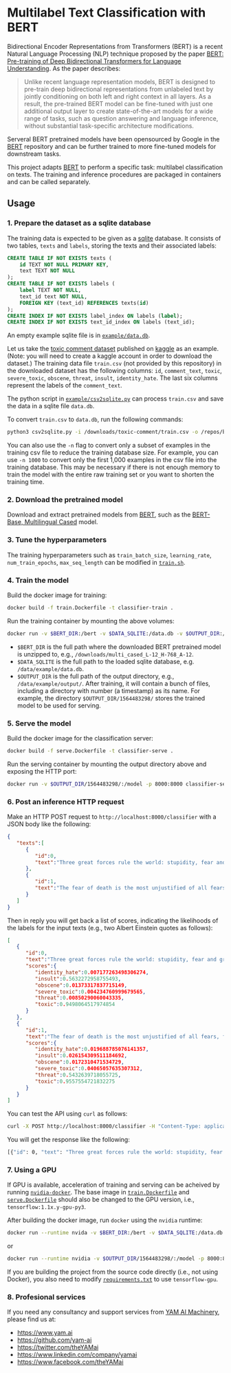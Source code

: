 # Multilabel Text Classification with BERT

Bidirectional Encoder Representations from Transformers (BERT) is a recent Natural Language Processing (NLP) technique proposed by the paper [BERT: Pre-training of Deep Bidirectional Transformers for Language Understanding](https://arxiv.org/abs/1810.04805). As the paper describes:
> Unlike recent language representation models, BERT is designed to pre-train deep bidirectional representations from unlabeled text by jointly conditioning on both left and right context in all layers. As a result, the pre-trained BERT model can be fine-tuned with just one additional output layer to create state-of-the-art models for a wide range of tasks, such as question answering and language inference, without substantial task-specific architecture modifications.

Serveral BERT pretrained models have been opensourced by Google in the [BERT](https://github.com/google-research/bert) repository and can be further trained to more fine-tuned models for downstream tasks.

This project adapts [BERT](https://github.com/google-research/bert) to perform a specific task: multilabel classification on texts. The training and inference procedures are packaged in containers and can be called separately.

## Usage

### 1. Prepare the dataset as a sqlite database
The training data is expected to be given as a [sqlite](https://www.sqlite.org/index.html) database. It consists of two tables, `texts` and `labels`, storing the texts and their associated labels:
```SQL
CREATE TABLE IF NOT EXISTS texts (
    id TEXT NOT NULL PRIMARY KEY,
    text TEXT NOT NULL
);
CREATE TABLE IF NOT EXISTS labels (
    label TEXT NOT NULL,
    text_id text NOT NULL,
    FOREIGN KEY (text_id) REFERENCES texts(id)
);
CREATE INDEX IF NOT EXISTS label_index ON labels (label);
CREATE INDEX IF NOT EXISTS text_id_index ON labels (text_id);
```
An empty example sqlite file is in [`example/data.db`](https://github.com/yam-ai/bert-multilabel-classifier/blob/master/example/data.db).

Let us take the [toxic comment dataset](https://www.kaggle.com/c/jigsaw-toxic-comment-classification-challenge/data) published on [kaggle](https://www.kaggle.com/) as an example. (Note: you will need to create a kaggle account in order to download the dataset.) The training data file `train.csv` (not provided by this repository) in the downloaded dataset has the following columns: `id`, `comment_text`, `toxic`, `severe_toxic`, `obscene`, `threat`, `insult`, `identity_hate`. The last six columns represent the labels of the `comment_text`.

The python script in [`example/csv2sqlite.py`](https://github.com/yam-ai/bert-multilabel-classifier/blob/master/example/csv2sqlite.py) can process `train.csv` and save the data in a sqlite file `data.db`.

To convert `train.csv` to `data.db`, run the following commands:
```sh
python3 csv2sqlite.py -i /downloads/toxic-comment/train.csv -o /repos/bert-multilabel-classifier/example/data.db
```
You can also use the `-n` flag to convert only a subset of examples in the training csv file to reduce the training database size. For example, you can use `-n 1000` to convert only the first 1,000 examples in the csv file into the training database. This may be necessary if there is not enough memory to train the model with the entire raw training set or you want to shorten the training time.

### 2. Download the pretrained model
Download and extract pretrained models from [BERT](https://github.com/google-research/bert), such as the [BERT-Base, Multilingual Cased](https://storage.googleapis.com/bert_models/2018_11_23/multi_cased_L-12_H-768_A-12.zip) model.


### 3. Tune the hyperparameters
The training hyperparameters such as `train_batch_size`, `learning_rate`, `num_train_epochs`, `max_seq_length` can be modified in [`train.sh`](https://github.com/yam-ai/bert-multilabel-classifier/blob/master/train.sh).


### 4. Train the model
Build the docker image for training:
```sh
docker build -f train.Dockerfile -t classifier-train .
```  

Run the training container by mounting the above volumes:
```sh
docker run -v $BERT_DIR:/bert -v $DATA_SQLITE:/data.db -v $OUTPUT_DIR:/output classifier-train
```

* `$BERT_DIR` is the full path where the downloaded BERT pretrained model is unzipped to, e.g., `/downloads/multi_cased_L-12_H-768_A-12`.
* `$DATA_SQLITE` is the full path to the loaded sqlite database, e.g. `/data/example/data.db`.
* `$OUTPUT_DIR` is the full path of the output directory, e.g., `/data/example/output/`. After training, it will contain a bunch of files, including a directory with number (a timestamp) as its name. For example, the directory `$OUTPUT_DIR/1564483298/` stores the trained model to be used for serving.


### 5. Serve the model
Build the docker image for the classification server:
```sh
docker build -f serve.Dockerfile -t classifier-serve .
```

Run the serving container by mounting the output directory above and exposing the HTTP port:
```sh
docker run -v $OUTPUT_DIR/1564483298/:/model -p 8000:8000 classifier-serve
```


### 6. Post an inference HTTP request

Make an HTTP POST request to `http://localhost:8000/classifier` with a JSON body like the following:
```json
{ 
   "texts":[ 
      { 
         "id":0,
         "text":"Three great forces rule the world: stupidity, fear and greed."
      },
      { 
         "id":1,
         "text":"The fear of death is the most unjustified of all fears, for there's no risk of accident for someone who's dead"
      }
   ]
}
```
Then in reply you will get back a list of scores, indicating the likelihoods of the labels for the input texts (e.g., two Albert Einstein quotes as follows):
```json
[ 
   { 
      "id":0,
      "text":"Three great forces rule the world: stupidity, fear and greed.",
      "scores":{ 
         "identity_hate":0.007177263498306274,
         "insult":0.5632272958755493,
         "obscene":0.01373317837715149,
         "severe_toxic":0.004234760999679565,
         "threat":0.00850290060043335,
         "toxic":0.9498064517974854
      }
   },
   { 
      "id":1,
      "text":"The fear of death is the most unjustified of all fears, for there's no risk of accident for someone who's dead",
      "scores":{ 
         "identity_hate":0.019688785076141357,
         "insult":0.026154309511184692,
         "obscene":0.0172310471534729,
         "severe_toxic":0.04065057635307312,
         "threat":0.5432639718055725,
         "toxic":0.9557554721832275
      }
   }
]
```

You can test the API using `curl` as follows:

```sh
curl -X POST http://localhost:8000/classifier -H "Content-Type: application/json" -d $'{"texts":[{"id":0,"text":"Three great forces rule the world: stupidity, fear and greed."},{"id":1,"text":"The fear of death is the most unjustified of all fears, for there\'s no risk of accident for someone who\'s dead"}]}'
```
You will get the response like the following:
```sh
[{"id": 0, "text": "Three great forces rule the world: stupidity, fear and greed.", "scores": {"identity_hate": 0.007177263498306274, "insult": 0.5632272958755493, "obscene": 0.01373317837715149, "severe_toxic": 0.004234760999679565, "threat": 0.00850290060043335, "toxic": 0.9498064517974854}}, {"id": 1, "text": "The fear of death is the most unjustified of all fears, for there's no risk of accident for someone who's dead", "scores": {"identity_hate": 0.019688785076141357, "insult": 0.026154309511184692, "obscene": 0.0172310471534729, "severe_toxic": 0.04065057635307312, "threat": 0.5432639718055725, "toxic": 0.9557554721832275}}]
```

### 7. Using a GPU
If GPU is available, acceleration of training and serving can be acheived by running [`nvidia-docker`](https://github.com/NVIDIA/nvidia-docker). The base image in [`train.Dockerfile`](https://github.com/yam-ai/bert-multilabel-classifier/blob/master/train.Dockerfile) and [`serve.Dockerfile`](https://github.com/yam-ai/bert-multilabel-classifier/blob/master/serve.Dockerfile) should also be changed to the GPU version, i.e., `tensorflow:1.1x.y-gpu-py3`.

After building the docker image, run `docker` using the `nvidia` runtime:

```sh
docker run --runtime nvida -v $BERT_DIR:/bert -v $DATA_SQLITE:/data.db -v $OUTPUT_DIR:/output classifier-train
```
or 
```sh
docker run --runtime nvidia -v $OUTPUT_DIR/1564483298/:/model -p 8000:8000 classifier-serve
```

If you are building the project from the source code directly (i.e., not using Docker), you also need to modify [`requirements.txt`](https://github.com/yam-ai/bert-multilabel-classifier/blob/master/requirements.txt) to use `tensorflow-gpu`.

### 8. Profesional services

If you need any consultancy and support services from [YAM AI Machinery](https://www.yam.ai), please find us at:
* https://www.yam.ai
* https://github.com/yam-ai
* https://twitter.com/theYAMai
* https://www.linkedin.com/company/yamai
* https://www.facebook.com/theYAMai

